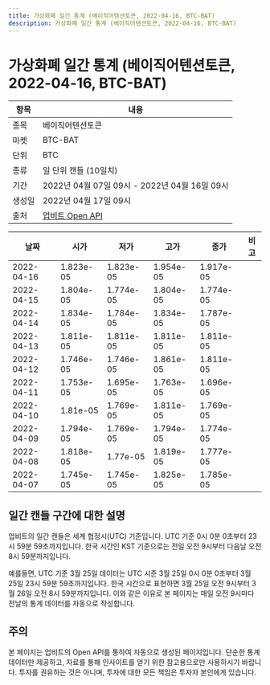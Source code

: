 ```yaml
---
title: 가상화폐 일간 통계 (베이직어텐션토큰, 2022-04-16, BTC-BAT)
description: 가상화폐 일간 통계 (베이직어텐션토큰, 2022-04-16, BTC-BAT)
---
```



가상화폐 일간 통계 (베이직어텐션토큰, 2022-04-16, BTC-BAT)
===

|항목|내용|
|--|--|
|종목|베이직어텐션토큰|
|마켓|BTC-BAT|
|단위|BTC|
|종류|일 단위 캔들 (10일치)|
|기간|2022년 04월 07일 09시 - 2022년 04월 16일 09시|
|생성일|2022년 04월 17일 09시|
|출처|[업비트 Open API](https://docs.upbit.com)|


|날짜|시가|저가|고가|종가|비고|
|--|--|--|--|--|--|
|2022-04-16|1.823e-05|1.823e-05|1.954e-05|1.917e-05|    |
|2022-04-15|1.804e-05|1.774e-05|1.804e-05|1.774e-05|    |
|2022-04-14|1.834e-05|1.784e-05|1.834e-05|1.787e-05|    |
|2022-04-13|1.811e-05|1.811e-05|1.811e-05|1.811e-05|    |
|2022-04-12|1.746e-05|1.746e-05|1.861e-05|1.811e-05|    |
|2022-04-11|1.753e-05|1.695e-05|1.763e-05|1.696e-05|    |
|2022-04-10|1.81e-05|1.769e-05|1.811e-05|1.769e-05|    |
|2022-04-09|1.794e-05|1.769e-05|1.794e-05|1.774e-05|    |
|2022-04-08|1.818e-05|1.77e-05|1.819e-05|1.777e-05|    |
|2022-04-07|1.745e-05|1.745e-05|1.825e-05|1.785e-05|    |


일간 캔들 구간에 대한 설명
---


업비트의 일간 캔들은 세계 협정시(UTC) 기준입니다. 
UTC 기준 0시 0분 0초부터 23시 59분 59초까지입니다. 
한국 시간인 KST 기준으로는 전일 오전 9시부터 다음날 오전 8시 59분까지입니다. 


예를들면, UTC 기준 3월 25일 데이터는 UTC 시준 3월 25일 0시 0분 0초부터 3월 25일 23시 59분 59초까지입니다. 
한국 시간으로 표현하면 3월 25일 오전 9시부터 3월 26일 오전 8시 59분까지입니다. 
이와 같은 이유로 본 페이지는 매일 오전 9시마다 전날의 통계 데이터를 자동으로 작성합니다. 


주의
---


본 페이지는 업비트의 Open API를 통하여 자동으로 생성된 페이지입니다. 
단순한 통계 데이터만 제공하고, 자료를 통해 인사이트를 얻기 위한 참고용으로만 사용하시기 바랍니다. 
투자를 권유하는 것은 아니며, 투자에 대한 모든 책임은 투자자 본인에게 있습니다. 

